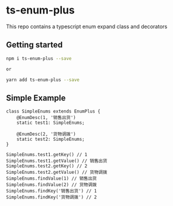 # ts-enum-plus

This repo contains a typescript enum expand class and decorators

## Getting started

```bash
npm i ts-enum-plus --save

or 

yarn add ts-enum-plus --save
```

## Simple Example

``` tsx
class SimpleEnums extends EnumPlus {
    @EnumDesc(1, '销售出货')
    static test1: SimpleEnums;

    @EnumDesc(2, '货物调拨')
    static test2: SimpleEnums;
}

SimpleEnums.test1.getKey() // 1
SimpleEnums.test1.getValue() // 销售出货
SimpleEnums.test2.getKey() // 2
SimpleEnums.test2.getValue() // 货物调拨
SimpleEnums.findValue(1) // 销售出货
SimpleEnums.findValue(2) // 货物调拨
SimpleEnums.findKey('销售出货') // 1
SimpleEnums.findKey('货物调拨') // 2

```
